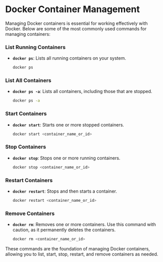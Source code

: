 # Docker Container Management

Managing Docker containers is essential for working effectively with Docker. Below are some of the most commonly used commands for managing containers:

### List Running Containers

- **`docker ps`**: Lists all running containers on your system.

  ```bash
  docker ps
  ```

### List All Containers

- **`docker ps -a`**: Lists all containers, including those that are stopped.

  ```bash
  docker ps -a
  ```

### Start Containers

- **`docker start`**: Starts one or more stopped containers.

  ```bash
  docker start <container_name_or_id>
  ```

### Stop Containers

- **`docker stop`**: Stops one or more running containers.

  ```bash
  docker stop <container_name_or_id>
  ```

### Restart Containers

- **`docker restart`**: Stops and then starts a container.

  ```bash
  docker restart <container_name_or_id>
  ```

### Remove Containers

- **`docker rm`**: Removes one or more containers. Use this command with caution, as it permanently deletes the containers.

  ```bash
  docker rm <container_name_or_id>
  ```

These commands are the foundation of managing Docker containers, allowing you to list, start, stop, restart, and remove containers as needed.